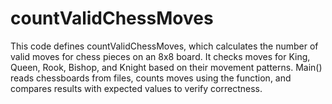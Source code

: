# countValidChessMoves
 This code defines countValidChessMoves, which calculates the number of valid moves for chess pieces on an 8x8 board. It checks moves for King, Queen, Rook, Bishop, and Knight based on their movement patterns. Main() reads chessboards from files, counts moves using the function, and compares results with expected values to verify correctness.
